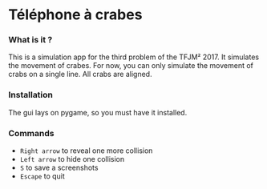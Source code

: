 # Téléphone à crabes

### What is it ?
This is a simulation app for the third problem of the TFJM² 2017. It simulates the movement of crabes. 
For now, you can only simulate the movement of crabs on a single line. All crabs are aligned.

### Installation

The gui lays on pygame, so you must have it installed.

### Commands 

* `Right arrow` to reveal one more collision
* `Left arrow` to hide one collision
* `S` to save a screenshots
* `Escape` to quit
